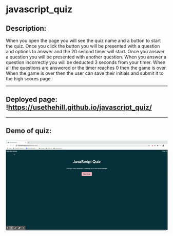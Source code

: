 # javascript_quiz

## Description:

When you open the page you will see the quiz name and a button to start the quiz.  Once you click the button you will be presented with a question and options to answer and the 20 second timer will start.  Once you answer a question you will be presented with another question.  When you answer a question incorrectly you will be deducted 3 seconds from your timer.  When all the questions are answered or the timer reaches 0 then the game is over.  When the game is over then the user can save their initials and submit it to the high scores page.

---

## Deployed page: !https://usethehill.github.io/javascript_quiz/

---

## Demo of quiz:
![](Assets/demo_quiz.gif)